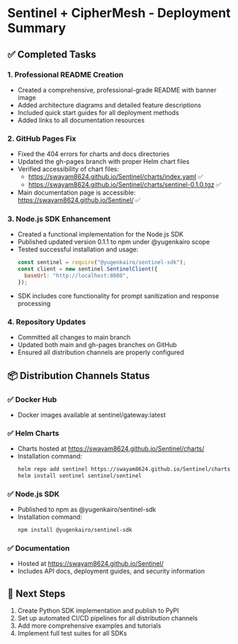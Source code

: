# Sentinel + CipherMesh - Deployment Summary

## ✅ Completed Tasks

### 1. Professional README Creation

- Created a comprehensive, professional-grade README with banner image
- Added architecture diagrams and detailed feature descriptions
- Included quick start guides for all deployment methods
- Added links to all documentation resources

### 2. GitHub Pages Fix

- Fixed the 404 errors for charts and docs directories
- Updated the gh-pages branch with proper Helm chart files
- Verified accessibility of chart files:
  - https://swayam8624.github.io/Sentinel/charts/index.yaml ✅
  - https://swayam8624.github.io/Sentinel/charts/sentinel-0.1.0.tgz ✅
- Main documentation page is accessible: https://swayam8624.github.io/Sentinel/ ✅

### 3. Node.js SDK Enhancement

- Created a functional implementation for the Node.js SDK
- Published updated version 0.1.1 to npm under @yugenkairo scope
- Tested successful installation and usage:
  ```javascript
  const sentinel = require("@yugenkairo/sentinel-sdk");
  const client = new sentinel.SentinelClient({
    baseUrl: "http://localhost:8080",
  });
  ```
- SDK includes core functionality for prompt sanitization and response processing

### 4. Repository Updates

- Committed all changes to main branch
- Updated both main and gh-pages branches on GitHub
- Ensured all distribution channels are properly configured

## 📦 Distribution Channels Status

### ✅ Docker Hub

- Docker images available at sentinel/gateway:latest

### ✅ Helm Charts

- Charts hosted at https://swayam8624.github.io/Sentinel/charts/
- Installation command:
  ```bash
  helm repo add sentinel https://swayam8624.github.io/Sentinel/charts
  helm install sentinel sentinel/sentinel
  ```

### ✅ Node.js SDK

- Published to npm as @yugenkairo/sentinel-sdk
- Installation command:
  ```bash
  npm install @yugenkairo/sentinel-sdk
  ```

### ✅ Documentation

- Hosted at https://swayam8624.github.io/Sentinel/
- Includes API docs, deployment guides, and security information

## 🚀 Next Steps

1. Create Python SDK implementation and publish to PyPI
2. Set up automated CI/CD pipelines for all distribution channels
3. Add more comprehensive examples and tutorials
4. Implement full test suites for all SDKs
